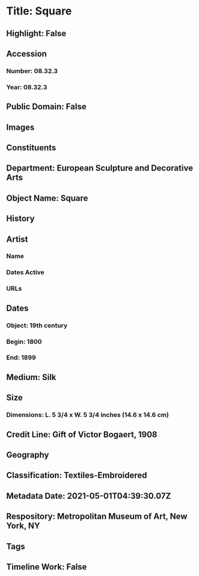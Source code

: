 # Title: Square
## Highlight: False
## Accession
### Number: 08.32.3
### Year: 08.32.3
## Public Domain: False
## Images
## Constituents
## Department: European Sculpture and Decorative Arts
## Object Name: Square
## History
## Artist
### Name
### Dates Active
### URLs
## Dates
### Object: 19th century
### Begin: 1800
### End: 1899
## Medium: Silk
## Size
### Dimensions: L. 5 3/4 x W. 5 3/4 inches (14.6 x 14.6 cm)
## Credit Line: Gift of Victor Bogaert, 1908
## Geography
## Classification: Textiles-Embroidered
## Metadata Date: 2021-05-01T04:39:30.07Z
## Respository: Metropolitan Museum of Art, New York, NY
## Tags
## Timeline Work: False
